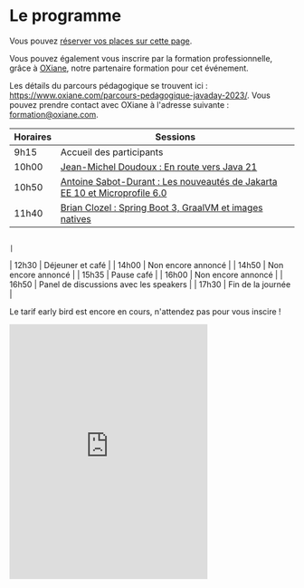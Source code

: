 # Le programme

<!-- MACRO{snippet|debug=false|ignoreDownloadError=false|verbatim=false|file=src/site/resources/fragments/breadcrum.snippet.html} -->

Vous pouvez [réserver vos places sur cette page](https://www.helloasso.com/associations/bjpc/evenements/paris-jug-s-java-day-2023).

Vous pouvez également vous inscrire par la formation professionnelle, grâce à [OXiane](https://www.oxiane.com/), notre partenaire formation pour cet événement.

Les détails du parcours pédagogique se trouvent ici : <https://www.oxiane.com/parcours-pedagogique-javaday-2023/>. Vous pouvez prendre contact avec OXiane à l'adresse suivante : [formation@oxiane.com](mailto:formation@oxiane.com).


| Horaires | Sessions                                                                                          |
|----------|---------------------------------------------------------------------------------------------------|
| 9h15     | Accueil des participants                                                                          |
| 10h00    | [Jean-Michel Doudoux : En route vers Java 21](speakers.md#jean-michel)                            |
| 10h50    | [Antoine Sabot-Durant : Les nouveautés de Jakarta EE 10 et Microprofile 6.0](speakers.md#antoine) |
| 11h40    | [Brian Clozel : Spring Boot 3, GraalVM et images natives](speakers.md#brian) 

                                                                                |
| 12h30    | Déjeuner et café                                                                                  |
| 14h00    | Non encore annoncé                                                                                |
| 14h50    | Non encore annoncé                                                                                |
| 15h35    | Pause café                                                                                        |
| 16h00    | Non encore annoncé                                                                                |
| 16h50    | Panel de discussions avec les speakers                                                            |
| 17h30    | Fin de la journée                                                                                 |

Le tarif early bird est encore en cours, n'attendez pas pour vous inscire !

<iframe id="haWidget" allowtransparency="true" src="https://www.helloasso.com/associations/bjpc/evenements/paris-jug-s-java-day-2023/widget-vignette" style="width: 350px; height: 450px; border: none;"></iframe>

